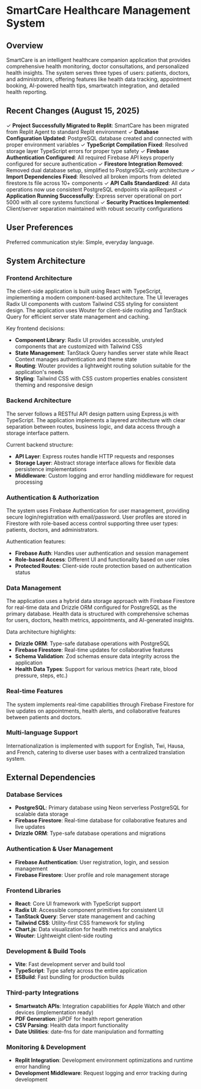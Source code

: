 # SmartCare Healthcare Management System

## Overview

SmartCare is an intelligent healthcare companion application that provides comprehensive health monitoring, doctor consultations, and personalized health insights. The system serves three types of users: patients, doctors, and administrators, offering features like health data tracking, appointment booking, AI-powered health tips, smartwatch integration, and detailed health reporting.

## Recent Changes (August 15, 2025)

✓ **Project Successfully Migrated to Replit**: SmartCare has been migrated from Replit Agent to standard Replit environment
✓ **Database Configuration Updated**: PostgreSQL database created and connected with proper environment variables
✓ **TypeScript Compilation Fixed**: Resolved storage layer TypeScript errors for proper type safety
✓ **Firebase Authentication Configured**: All required Firebase API keys properly configured for secure authentication
✓ **Firestore Integration Removed**: Removed dual database setup, simplified to PostgreSQL-only architecture
✓ **Import Dependencies Fixed**: Resolved all broken imports from deleted firestore.ts file across 10+ components
✓ **API Calls Standardized**: All data operations now use consistent PostgreSQL endpoints via apiRequest
✓ **Application Running Successfully**: Express server operational on port 5000 with all core systems functional
✓ **Security Practices Implemented**: Client/server separation maintained with robust security configurations

## User Preferences

Preferred communication style: Simple, everyday language.

## System Architecture

### Frontend Architecture
The client-side application is built using React with TypeScript, implementing a modern component-based architecture. The UI leverages Radix UI components with custom Tailwind CSS styling for consistent design. The application uses Wouter for client-side routing and TanStack Query for efficient server state management and caching.

Key frontend decisions:
- **Component Library**: Radix UI provides accessible, unstyled components that are customized with Tailwind CSS
- **State Management**: TanStack Query handles server state while React Context manages authentication and theme state
- **Routing**: Wouter provides a lightweight routing solution suitable for the application's needs
- **Styling**: Tailwind CSS with CSS custom properties enables consistent theming and responsive design

### Backend Architecture
The server follows a RESTful API design pattern using Express.js with TypeScript. The application implements a layered architecture with clear separation between routes, business logic, and data access through a storage interface pattern.

Current backend structure:
- **API Layer**: Express routes handle HTTP requests and responses
- **Storage Layer**: Abstract storage interface allows for flexible data persistence implementations
- **Middleware**: Custom logging and error handling middleware for request processing

### Authentication & Authorization
The system uses Firebase Authentication for user management, providing secure login/registration with email/password. User profiles are stored in Firestore with role-based access control supporting three user types: patients, doctors, and administrators.

Authentication features:
- **Firebase Auth**: Handles user authentication and session management
- **Role-based Access**: Different UI and functionality based on user roles
- **Protected Routes**: Client-side route protection based on authentication status

### Data Management
The application uses a hybrid data storage approach with Firebase Firestore for real-time data and Drizzle ORM configured for PostgreSQL as the primary database. Health data is structured with comprehensive schemas for users, doctors, health metrics, appointments, and AI-generated insights.

Data architecture highlights:
- **Drizzle ORM**: Type-safe database operations with PostgreSQL
- **Firebase Firestore**: Real-time updates for collaborative features
- **Schema Validation**: Zod schemas ensure data integrity across the application
- **Health Data Types**: Support for various metrics (heart rate, blood pressure, steps, etc.)

### Real-time Features
The system implements real-time capabilities through Firebase Firestore for live updates on appointments, health alerts, and collaborative features between patients and doctors.

### Multi-language Support
Internationalization is implemented with support for English, Twi, Hausa, and French, catering to diverse user bases with a centralized translation system.

## External Dependencies

### Database Services
- **PostgreSQL**: Primary database using Neon serverless PostgreSQL for scalable data storage
- **Firebase Firestore**: Real-time database for collaborative features and live updates
- **Drizzle ORM**: Type-safe database operations and migrations

### Authentication & User Management
- **Firebase Authentication**: User registration, login, and session management
- **Firebase Firestore**: User profile and role management storage

### Frontend Libraries
- **React**: Core UI framework with TypeScript support
- **Radix UI**: Accessible component primitives for consistent UI
- **TanStack Query**: Server state management and caching
- **Tailwind CSS**: Utility-first CSS framework for styling
- **Chart.js**: Data visualization for health metrics and analytics
- **Wouter**: Lightweight client-side routing

### Development & Build Tools
- **Vite**: Fast development server and build tool
- **TypeScript**: Type safety across the entire application
- **ESBuild**: Fast bundling for production builds

### Third-party Integrations
- **Smartwatch APIs**: Integration capabilities for Apple Watch and other devices (implementation ready)
- **PDF Generation**: jsPDF for health report generation
- **CSV Parsing**: Health data import functionality
- **Date Utilities**: date-fns for date manipulation and formatting

### Monitoring & Development
- **Replit Integration**: Development environment optimizations and runtime error handling
- **Development Middleware**: Request logging and error tracking during development